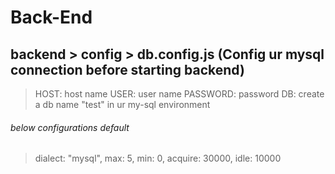 # Back-End

## backend > config > db.config.js (Config ur mysql connection before starting backend)

> HOST: host name
> USER: user name
> PASSWORD: password
> DB: create a db name "test" in ur my-sql environment

###### below configurations default

> dialect: "mysql",
> max: 5,
> min: 0,
> acquire: 30000,
> idle: 10000
